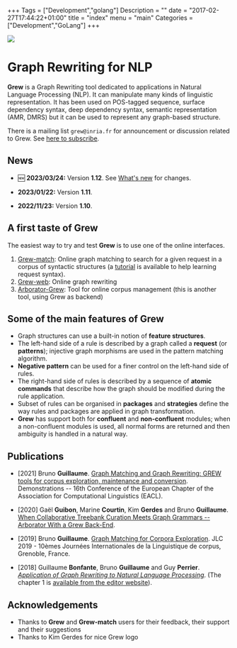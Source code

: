 +++
Tags = ["Development","golang"]
Description = ""
date = "2017-02-27T17:44:22+01:00"
title = "index"
menu = "main"
Categories = ["Development","GoLang"]
+++

<div style='width: 200pt;'>
<img src="logo/grew.svg"/>
</div>

# Graph Rewriting for NLP

**Grew** is a Graph Rewriting tool dedicated to applications in Natural Language Processing (NLP). It can manipulate many kinds of linguistic representation. It has been used on POS-tagged sequence, surface dependency syntax, deep dependency syntax, semantic representation (AMR, DMRS) but it can be used to represent any graph-based structure.

There is a mailing list `grew@inria.fr` for announcement or discussion related to Grew.
See [here to subscribe](https://sympa.inria.fr/sympa/info/grew).

## News
 * 🆕 **2023/03/24:** Version **1.12**. See [What's new](/whats_new/) for changes.

 * **2023/01/22:** Version **1.11**.

 * **2022/11/23:** Version **1.10**.
 
## A first taste of Grew
The easiest way to try and test **Grew** is to use one of the online interfaces.

  1. [Grew-match](http://match.grew.fr): Online graph matching to search for a given request in a corpus of syntactic structures (a [tutorial](http://match.grew.fr/?tutorial=yes) is available to help learning request syntax).
  2. [Grew-web](https://web.grew.fr): Online graph rewriting
  2. [Arborator-Grew](https://arborator.github.io/): Tool for online corpus management (this is another tool, using Grew as backend)

## Some of the main features of Grew

  * Graph structures can use a built-in notion of **feature structures**.
  * The left-hand side of a rule is described by a graph called a **request** (or **patterns**); injective graph morphisms are used in the pattern matching algorithm.
  * **Negative pattern** can be used for a finer control on the left-hand side of rules.
  * The right-hand side of rules is described by a sequence of **atomic commands** that describe how the graph should be modified during the rule application.
  * Subset of rules can be organised in **packages** and **strategies** define the way rules and packages are applied in graph transformation.
  * **Grew** has support both for **confluent** and **non-confluent** modules; when a non-confluent modules is used, all normal forms are returned and then ambiguity is handled in a natural way.

## Publications

 * [2021] Bruno **Guillaume**. [Graph Matching and Graph Rewriting: GREW tools for corpus exploration, maintenance and conversion](https://hal.inria.fr/hal-03177701). Demonstrations -- 16th Conference of the European Chapter of the Association for Computational Linguistics (EACL).

 * [2020] Gaël **Guibon**, Marine **Courtin**, Kim **Gerdes** and Bruno **Guillaume**. [When Collaborative Treebank Curation Meets Graph Grammars -- Arborator With a Grew Back-End](http://www.lrec-conf.org/proceedings/lrec2020/pdf/2020.lrec-1.651.pdf).

 * [2019] Bruno **Guillaume**. [Graph Matching for Corpora Exploration](https://hal.inria.fr/hal-02267475). JLC 2019 - 10èmes Journées Internationales de la Linguistique de corpus, Grenoble, France.

 * [2018] Guillaume **Bonfante**, Bruno **Guillaume** and Guy **Perrier**. [*Application of Graph Rewriting to Natural Language Processing*](https://www.wiley.com/en-fr/Application+of+Graph+Rewriting+to+Natural+Language+Processing-p-9781119522348).
(The chapter 1 is [available from the editor website](https://media.wiley.com/product_data/excerpt/66/17863009/1786300966-587.pdf)).

## Acknowledgements

 * Thanks to **Grew** and **Grew-match** users for their feedback, their support and their suggestions
 * Thanks to Kim Gerdes for nice Grew logo
